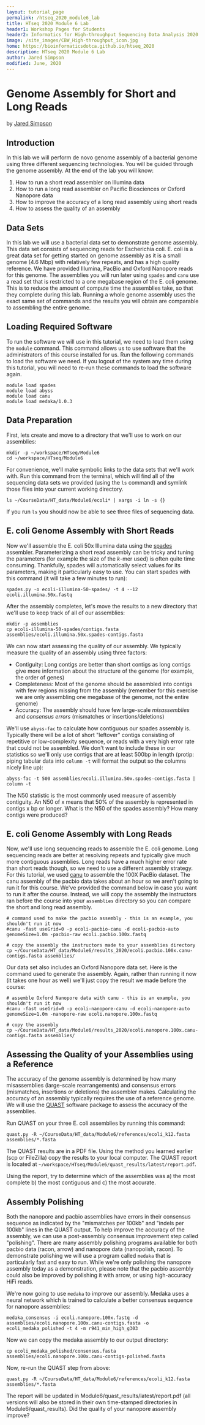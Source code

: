 ```yaml
---
layout: tutorial_page
permalink: /htseq_2020_module6_lab
title: HTseq 2020 Module 6 Lab
header1: Workshop Pages for Students
header2: Informatics for High-throughput Sequencing Data Analysis 2020 Module 6 Lab
image: /site_images/CBW_High-throughput_icon.jpg
home: https://bioinformaticsdotca.github.io/htseq_2020
description: HTseq 2020 Module 6 Lab
author: Jared Simpson
modified: June, 2020
---
```


# Genome Assembly for Short and Long Reads

by [Jared Simpson](https://simpsonlab.github.io)

## Introduction

In this lab we will perform de novo genome assembly of a bacterial genome using three different sequencing technologies. You will be guided through the genome assembly. At the end of the lab you will know:

1. How to run a short read assembler on Illumina data
2. How to run a long read assembler on Pacific Biosciences or Oxford Nanopore data
3. How to improve the accuracy of a long read assembly using short reads
4. How to assess the quality of an assembly

## Data Sets

In this lab we will use a bacterial data set to demonstrate genome assembly. This data set consists of sequencing reads for Escherichia coli. E. coli is a great data set for getting started on genome assembly as it is a small genome (4.6 Mbp) with relatively few repeats, and has a high quality reference. We have provided Illumina, PacBio and Oxford Nanopore reads for this genome. The assemblies you will run later using `spades` and `canu` use a read set that is restricted to a one megabase region of the E. coli genome. This is to reduce the amount of compute time the assemblies take, so that they complete during this lab. Running a whole genome assembly uses the exact same set of commands and the results you will obtain are comparable to assembling the entire genome.

## Loading Required Software

To run the software we will use in this tutorial, we need to load them using the `module` command. This command allows us to use software that the administrators of this course installed for us. Run the following commands to load the software we need. If you logout of the system any time during this tutorial, you will need to re-run these commands to load the software again.

```
module load spades
module load abyss
module load canu
module load medaka/1.0.3
```

## Data Preparation

First, lets create and move to a directory that we'll use to work on our assemblies:

```
mkdir -p ~/workspace/HTseq/Module6
cd ~/workspace/HTseq/Module6
```

For convenience, we'll make symbolic links to the data sets that we'll work with. Run this command from the terminal, which will find all of the sequencing data sets we provided (using the `ls` command) and symlink those files into your current working directory.


```
ls ~/CourseData/HT_data/Module6/ecoli* | xargs -i ln -s {}
```

If you run `ls` you should now be able to see three files of sequencing data.

## E. coli Genome Assembly with Short Reads

Now we'll assemble the E. coli 50x Illumina data using the [spades](http://bioinf.spbau.ru/spades) assembler. Parameterizing a short read assembly can be tricky and tuning the parameters (for example the size of the *k*-mer used) is often quite time consuming. Thankfully, spades will automatically select values for its parameters, making it particularly easy to use. You can start spades with this command (it will take a few minutes to run):

```
spades.py -o ecoli-illumina-50-spades/ -t 4 --12 ecoli.illumina.50x.fastq
```

After the assembly completes, let's move the results to a new directory that we'll use to keep track of all of our assemblies:

```
mkdir -p assemblies
cp ecoli-illumina-50-spades/contigs.fasta assemblies/ecoli.illumina.50x.spades-contigs.fasta
```

We can now start assessing the quality of our assembly. We typically measure the quality of an assembly using three factors:

- Contiguity: Long contigs are better than short contigs as long contigs give more information about the structure of the genome (for example, the order of genes)
- Completeness: Most of the genome should be assembled into contigs with few regions missing from the assembly (remember for this exercise we are only assembling one megabase of the genome, not the entire genome)
- Accuracy: The assembly should have few large-scale *misassemblies* and *consensus errors* (mismatches or insertions/deletions)

We'll use `abyss-fac` to calculate how contiguous our spades assembly is. Typically there will be a lot of short "leftover" contigs consisting of repetitive or low-complexity sequence, or reads with a very high error rate that could not be assembled. We don't want to include these in our statistics so we'll only use contigs that are at least 500bp in length (protip: piping tabular data into `column -t` will format the output so the columns nicely line up):

```
abyss-fac -t 500 assemblies/ecoli.illumina.50x.spades-contigs.fasta | column -t
```

The N50 statistic is the most commonly used measure of assembly contiguity. An N50 of x means that 50% of the assembly is represented in contigs x bp or longer. What is the N50 of the spades assembly? How many contigs were produced?

## E. coli Genome Assembly with Long Reads

Now, we'll use long sequencing reads to assemble the E. coli genome. Long sequencing reads are better at resolving repeats and typically give much more contiguous assemblies. Long reads have a much higher error rate than short reads though, so we need to use a different assembly strategy. For this tutorial, we used [canu](https://github.com/marbl/canu) to assemble the 100X PacBio dataset. The canu assembly of the pacbio data takes about an hour so we aren't going to run it for this course. We've provided the command below in case you want to run it after the course. Instead, we will copy the assembly the instructors ran before the course into your `assemblies` directory so you can compare the short and long read assembly.

```
# command used to make the pacbio assembly - this is an example, you shouldn't run it now
#canu -fast useGrid=0 -p ecoli-pacbio-canu -d ecoli-pacbio-auto genomeSize=1.0m -pacbio-raw ecoli.pacbio.100x.fastq

# copy the assembly the instructors made to your assemblies directory
cp ~/CourseData/HT_data/Module6/results_2020/ecoli.pacbio.100x.canu-contigs.fasta assemblies/
```

Our data set also includes an Oxford Nanopore data set. Here is the command used to generate the assembly. Again, rather than running it now (it takes one hour as well) we'll just copy the result we made before the course:

```
# assemble Oxford Nanopore data with canu - this is an example, you shouldn't run it now
#canu -fast useGrid=0 -p ecoli-nanopore-canu -d ecoli-nanopore-auto genomeSize=1.0m -nanopore-raw ecoli.nanopore.100x.fastq

# copy the assembly
cp ~/CourseData/HT_data/Module6/results_2020/ecoli.nanopore.100x.canu-contigs.fasta assemblies/
```

## Assessing the Quality of your Assemblies using a Reference

The accuracy of the genome assembly is determined by how many misassemblies (large-scale rearrangements) and consensus errors (mismatches, insertions or deletions) the assembler makes. Calculating the accuracy of an assembly typically requires the use of a reference genome. We will use the [QUAST](http://quast.bioinf.spbau.ru/) software package to assess the accuracy of the assemblies.

Run QUAST on your three E. coli assemblies by running this command:

```
quast.py -R ~/CourseData/HT_data/Module6/references/ecoli_k12.fasta assemblies/*.fasta
```

The QUAST results are in a PDF file. Using the method you learned earlier (scp or FileZilla) copy the results to your local computer. The QUAST report is located at `~/workspace/HTseq/Module6/quast_results/latest/report.pdf`.

Using the report, try to determine which of the assemblies was a) the most complete b) the most contiguous and c) the most accurate.

## Assembly Polishing

Both the nanopore and pacbio assemblies have errors in their consensus sequence as indicated by the "mismatches per 100kb" and "indels per 100kb" lines in the QUAST output. To help improve the accuracy of the assembly, we can use a post-assembly consensus improvement step called "polishing". There are many assembly polishing programs available for both pacbio data (racon, arrow) and nanopore data (nanopolish, racon). To demonstrate polishing we will use a program called `medaka` that is particularly fast and easy to run. While we're only polishing the nanopore assembly today as a demonstration, please note that the pacbio assembly could also be improved by polishing it with arrow, or using high-accuracy HiFi reads.

We're now going to use `medaka` to improve our assembly. Medaka uses a neural network which is trained to calculate a better consensus sequence for nanopore assemblies:

```
medaka_consensus -i ecoli.nanopore.100x.fastq -d assemblies/ecoli.nanopore.100x.canu-contigs.fasta -o ecoli_medaka_polished -t 4 -m r941_min_high_g303
```

Now we can copy the medaka assembly to our output directory:

```
cp ecoli_medaka_polished/consensus.fasta assemblies/ecoli.nanopore.100x.canu-contigs-polished.fasta
```

Now, re-run the QUAST step from above:

```
quast.py -R ~/CourseData/HT_data/Module6/references/ecoli_k12.fasta assemblies/*.fasta
```

The report will be updated in Module6/quast_results/latest/report.pdf (all versions will also be stored in their own time-stamped directories in Module6/quast_results). Did the quality of your nanopore assembly improve?
